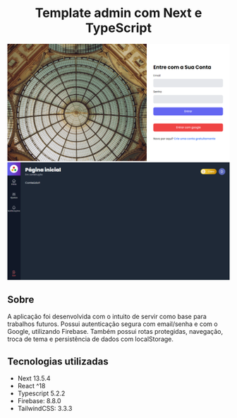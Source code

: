 <div align="center">
    <h1>Template admin com Next e TypeScript</h1>
</div>

<div align="center">
  <img src="./public/images/template-demonstrativo-login.png" >
</div>

<div align="center">
  <img src="./public/images/template-demonstrativo-inicio.png" >
</div>

## Sobre
A aplicação foi desenvolvida com o intuito de servir como base para trabalhos futuros. Possui autenticação segura com email/senha e com o Google, utilizando Firebase. Também possui rotas protegidas, navegação, troca de tema e persistência de dados com localStorage.


## Tecnologias utilizadas
* Next 13.5.4
* React ^18
* Typescript 5.2.2
* Firebase: 8.8.0
* TailwindCSS: 3.3.3
